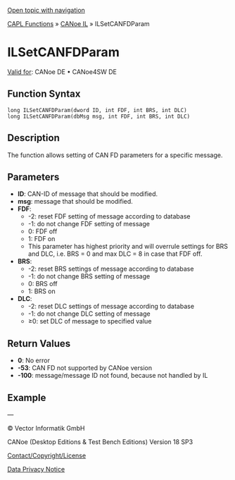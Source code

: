 [Open topic with navigation](../../../../../CANoeDEFamily.htm#Topics/CAPLFunctions/CANoeIL/Functions/CAPLfunctionILSetCANFDParam.md)

[CAPL Functions](../../CAPLfunctions.md) » [CANoe IL](../CAPLfunctionsCANoeILOverview.md) » ILSetCANFDParam

# ILSetCANFDParam

[Valid for](../../../Shared/FeatureAvailability.md):  CANoe DE • CANoe4SW DE

## Function Syntax

```
long ILSetCANFDParam(dword ID, int FDF, int BRS, int DLC)
long ILSetCANFDParam(dbMsg msg, int FDF, int BRS, int DLC)
```

## Description

The function allows setting of CAN FD parameters for a specific message.

## Parameters

- **ID**: CAN-ID of message that should be modified.
- **msg**: message that should be modified.
- **FDF**:
  - -2: reset FDF setting of message according to database
  - -1: do not change FDF setting of message
  - 0: FDF off
  - 1: FDF on
  - This parameter has highest priority and will overrule settings for BRS and DLC, i.e. BRS = 0 and max DLC = 8 in case that FDF off.
- **BRS**:
  - -2: reset BRS settings of message according to database
  - -1: do not change BRS setting of message
  - 0: BRS off
  - 1: BRS on
- **DLC**:
  - -2: reset DLC settings of message according to database
  - -1: do not change DLC setting of message
  - ≥0: set DLC of message to specified value

## Return Values

- **0**: No error
- **-53**: CAN FD not supported by CANoe version
- **-100**: message/message ID not found, because not handled by IL

## Example

—

© Vector Informatik GmbH

CANoe (Desktop Editions & Test Bench Editions) Version 18 SP3

[Contact/Copyright/License](../../../Shared/ContactCopyrightLicense.md)

[Data Privacy Notice](https://www.vector.com/int/en/company/get-info/privacy-policy/)